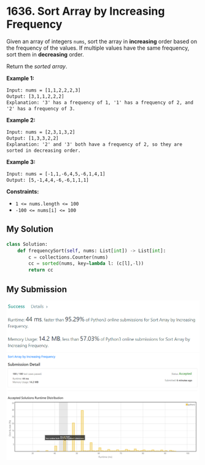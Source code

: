 # 1636. Sort Array by Increasing Frequency


Given an array of integers `nums`, sort the array in **increasing** order based on the frequency of the values. If multiple values have the same frequency, sort them in **decreasing** order.

Return the *sorted array*.

**Example 1:**
```
Input: nums = [1,1,2,2,2,3]
Output: [3,1,1,2,2,2]
Explanation: '3' has a frequency of 1, '1' has a frequency of 2, and '2' has a frequency of 3.
```

**Example 2:**
```
Input: nums = [2,3,1,3,2]
Output: [1,3,3,2,2]
Explanation: '2' and '3' both have a frequency of 2, so they are sorted in decreasing order.
```

**Example 3:**
```
Input: nums = [-1,1,-6,4,5,-6,1,4,1]
Output: [5,-1,4,4,-6,-6,1,1,1]
```

**Constraints:**

* `1 <= nums.length <= 100`
* `-100 <= nums[i] <= 100`

## My Solution 

```python
class Solution:
    def frequencySort(self, nums: List[int]) -> List[int]:
        c = collections.Counter(nums)
        cc = sorted(nums, key=lambda l: (c[l],-l))
        return cc

```

## My Submission 
![mysub1.png](mysub1.png)
![mysub2.png](mysub2.png)